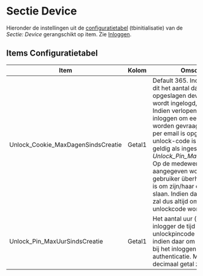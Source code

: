 # Sectie Device

Hieronder de instellingen uit de [configuratietabel](/docs/instellen_inrichten/configuratie/sectie_aanmaakmappen.md) (tbinitialisatie) van de *Sectie: Device* gerangschikt op item. Zie [Inloggen](/docs/probleemoplossing/programmablokken/inloggen.md).

## Items Configuratietabel

| Item                               | Kolom  | Omschrijving                   |
|------------------------------------|--------|--------------------------------|
| Unlock_Cookie_MaxDagenSindsCreatie | Getal1 | Default 365. Indien 2-factor is dit het aantal dagen dat het opgeslagen device waarvandaan wordt ingelogd, geldig blijft. Indien verlopen dan zal bij het inloggen om een unlock-code worden gevraagd die per sms of per email is opgestuurd. Deze unlock-code is evenzoveel uur geldig als ingesteld in *Unlock_Pin_MaxUurSindsCreatie*. Op de medewerkerskaart kan aangegeven worden of een gebruiker überhaupt gerechtigd is om zijn/haar device op te slaan. Indien dat niet het geval is zal dus altijd om een 2-factor unlockcode worden gevraagd. |
| Unlock_Pin_MaxUurSindsCreatie      | Getal1 | Het aantal uur (default 1) dat de inlogger de tijd heeft om de unlockpincode in te voeren indien daar om gevraagd wordt bij het inloggen met 2-factor authenticatie. Mag ook een decimaal getal zijn. |
